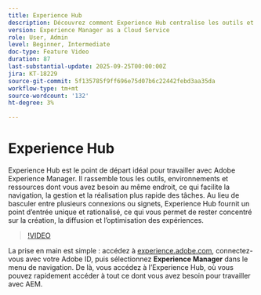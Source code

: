 ```yaml
---
title: Experience Hub
description: Découvrez comment Experience Hub centralise les outils et les ressources AEM en un seul endroit, en rationalisant l’accès afin que vous puissiez travailler plus rapidement et offrir de meilleures expériences.
version: Experience Manager as a Cloud Service
role: User, Admin
level: Beginner, Intermediate
doc-type: Feature Video
duration: 87
last-substantial-update: 2025-09-25T00:00:00Z
jira: KT-18229
source-git-commit: 5f135785f9ff696e75d07b6c22442febd3aa35da
workflow-type: tm+mt
source-wordcount: '132'
ht-degree: 3%

---
```



# Experience Hub

Experience Hub est le point de départ idéal pour travailler avec Adobe Experience Manager. Il rassemble tous les outils, environnements et ressources dont vous avez besoin au même endroit, ce qui facilite la navigation, la gestion et la réalisation plus rapide des tâches. Au lieu de basculer entre plusieurs connexions ou signets, Experience Hub fournit un point d’entrée unique et rationalisé, ce qui vous permet de rester concentré sur la création, la diffusion et l’optimisation des expériences.

>[!VIDEO](https://video.tv.adobe.com/v/3475248/?learn=on&enablevpops&captions=fre_fr)

La prise en main est simple : accédez à [experience.adobe.com](https://experience.adobe.com), connectez-vous avec votre Adobe ID, puis sélectionnez **Experience Manager** dans le menu de navigation. De là, vous accédez à l’Experience Hub, où vous pouvez rapidement accéder à tout ce dont vous avez besoin pour travailler avec AEM.

